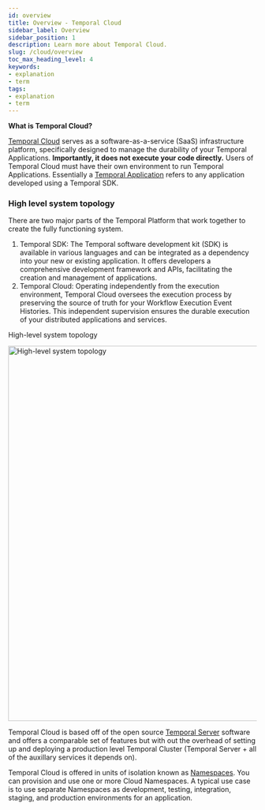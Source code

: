 ```yaml
---
id: overview
title: Overview - Temporal Cloud
sidebar_label: Overview
sidebar_position: 1
description: Learn more about Temporal Cloud.
slug: /cloud/overview
toc_max_heading_level: 4
keywords:
- explanation
- term
tags:
- explanation
- term
---
```


<!-- THIS FILE IS GENERATED. DO NOT EDIT THIS FILE DIRECTLY -->

**What is Temporal Cloud?**

[Temporal Cloud](https://temporal.io/cloud) serves as a software-as-a-service (SaaS) infrastructure platform, specifically designed to manage the durability of your Temporal Applications.
**Importantly, it does not execute your code directly.** Users of Temporal Cloud must have their own environment to run Temporal Applications.
Essentially a [Temporal Application](/dev-guide/sdks#) refers to any application developed using a Temporal SDK.

### High level system topology

There are two major parts of the Temporal Platform that work together to create the fully functioning system.

1. Temporal SDK: The Temporal software development kit (SDK) is available in various languages and can be integrated as a dependency into your new or existing application.
   It offers developers a comprehensive development framework and APIs, facilitating the creation and management of applications.
2. Temporal Cloud: Operating independently from the execution environment, Temporal Cloud oversees the execution process by preserving the source of truth for your Workflow Execution Event Histories.
   This independent supervision ensures the durable execution of your distributed applications and services.

<div class="tdiw"><div class="tditw"><p class="tdit">High-level system topology</p></div><div class="tdiiw"><img class="img_ev3q" src="/diagrams/high-level-system-topology.svg" alt="High-level system topology" height="761" width="941" /></div></div>

Temporal Cloud is based off of the open source [Temporal Server](/clusters#temporal-server) software and offers a comparable set of features but with out the overhead of setting up and deploying a production level Temporal Cluster (Temporal Server + all of the auxillary services it depends on).

Temporal Cloud is offered in units of isolation known as [Namespaces](/namespaces).
You can provision and use one or more Cloud Namespaces.
A typical use case is to use separate Namespaces as development, testing, integration, staging, and production environments for an application.

